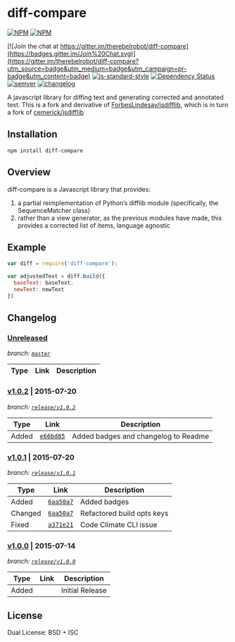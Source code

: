 # diff-compare


[![NPM](https://nodei.co/npm/diff-compare.png?downloads=true)](https://nodei.co/npm/diff-compare/)
[![NPM](https://nodei.co/npm-dl/diff-compare.png?months=3&height=2)](https://nodei.co/npm/diff-compare/)

[![Join the chat at https://gitter.im/therebelrobot/diff-compare](https://badges.gitter.im/Join%20Chat.svg)](https://gitter.im/therebelrobot/diff-compare?utm_source=badge&utm_medium=badge&utm_campaign=pr-badge&utm_content=badge)
[![js-standard-style](https://img.shields.io/badge/code%20style-standard-brightgreen.svg)](https://github.com/feross/standard)
[![Dependency Status](https://david-dm.org/therebelrobot/diff-compare.svg)](https://david-dm.org/therebelrobot/diff-compare)
[![semver](https://img.shields.io/badge/semver-1.0.2-blue.svg?style=flat)](http://semver.org/)
[![changelog](https://img.shields.io/badge/changelog-KACL-orange.svg?style=flat)](http://keepachangelog.com/)

A javascript library for diffing text and generating corrected and annotated text.  This is a fork and derivative of
[ForbesLindesay/jsdifflib](https://github.com/ForbesLindesay/jsdifflib), which is in turn a fork of [cemerick/jsdifflib](https://github.com/cemerick/jsdifflib)

## Installation

    npm install diff-compare

## Overview

diff-compare is a Javascript library that provides:

1. a partial reimplementation of Python’s difflib module (specifically, the SequenceMatcher class)
2. rather than a view generator, as the previous modules have made, this provides a corrected list of items, language agnostic

## Example

```js
var diff = require('diff-compare');

var adjustedText = diff.build({
  baseText: baseText,
  newText: newText
})

```

## Changelog
### [Unreleased](https://github.com/therebelrobot/diff-compare/compare/release/v1.0.2...master)
*branch: [`master`](https://github.com/therebelrobot/diff-compare)*

| Type | Link | Description |
| ---- | ---- | ----------- |

### [v1.0.2](https://github.com/therebelrobot/diff-compare/compare/release/v1.0.1...release/v1.0.2) | 2015-07-20
*branch: [`release/v1.0.2`](https://github.com/therebelrobot/diff-compare/tree/release/v1.0.2)*

| Type | Link | Description |
| ---- | ---- | ----------- |
| Added | [`e66bd85`](https://github.com/therebelrobot/diff-compare/commit/e66bd852fd5be81e7764634f8cec218c724cf05b) | Added badges and changelog to Readme |

### [v1.0.1](https://github.com/therebelrobot/diff-compare/compare/release/v1.0.0...release/v1.0.1) | 2015-07-20
*branch: [`release/v1.0.1`](https://github.com/therebelrobot/diff-compare/tree/release/v1.0.1)*

| Type | Link | Description |
| ---- | ---- | ----------- |
| Added | [`6aa50a7`](https://github.com/therebelrobot/diff-compare/commit/6aa50a72372b62ca1e426f2446073585290b8e9f) | Added badges |
| Changed | [`6aa50a7`](https://github.com/therebelrobot/diff-compare/commit/6aa50a72372b62ca1e426f2446073585290b8e9f) | Refactored build opts keys |
| Fixed | [`a371e21`](https://github.com/therebelrobot/diff-compare/commit/a371e214bc3cf65b541fb0ece0344e631323b030) | Code Climate CLI issue |

### [v1.0.0](https://github.com/therebelrobot/diff-compare/commit/46d3bd2f9f21770970094a8c35bea8e62cf4356d) | 2015-07-14
*branch: [`release/v1.0.0`](https://github.com/therebelrobot/diff-compare/tree/release/v1.0.0)*

| Type | Link | Description |
| ---- | ---- | ----------- |
| Added | | Initial Release |


## License

  Dual License: BSD + ISC
